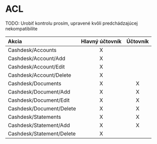 # ACL

TODO: Urobiť kontrolu prosím, upravené kvôli predchádzajúcej nekompatibilite

| Akcia                     | Hlavný účtovník | Účtovník |
| :------------------------ | :-------------: | :------: |
| Cashdesk/Accounts         | X               |          |
| Cashdesk/Account/Add      | X               |          |
| Cashdesk/Account/Edit     | X               |          |
| Cashdesk/Account/Delete   | X               |          |
| Cashdesk/Documents        | X               | X        |
| Cashdesk/Document/Add     | X               | X        |
| Cashdesk/Document/Edit    | X               | X        |
| Cashdesk/Document/Delete  | X               | X        |
| Cashdesk/Statements       | X               | X        |
| Cashdesk/Statement/Add    | X               | X        |
| Cashdesk/Statement/Delete | X               |          |
